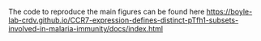 The code to reproduce the main figures can be found here https://boyle-lab-crdv.github.io/CCR7-expression-defines-distinct-pTfh1-subsets-involved-in-malaria-immunity/docs/index.html
